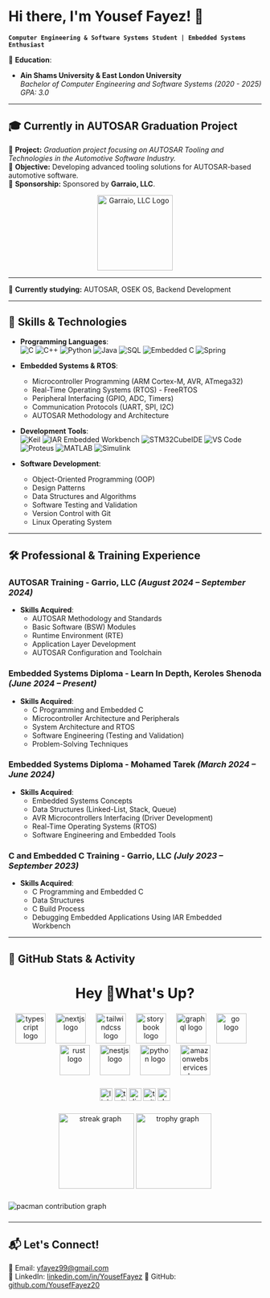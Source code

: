 # Hi there, I'm Yousef Fayez! 👋

**`Computer Engineering & Software Systems Student | Embedded Systems Enthusiast`**

🚀 **Education**:  
- **Ain Shams University & East London University**  
  *Bachelor of Computer Engineering and Software Systems (2020 - 2025)*  
  *GPA: 3.0*
---

## 🎓 **Currently in AUTOSAR Graduation Project**
📌 **Project:** *Graduation project focusing on AUTOSAR Tooling and Technologies in the Automotive Software Industry.*  
🎯 **Objective:** Developing advanced tooling solutions for AUTOSAR-based automotive software.  
🤝 **Sponsorship:** Sponsored by **Garraio, LLC**.  
<div align="center">
  <img src="https://media.licdn.com/dms/image/v2/C4D0BAQH6aK8cg4n-4g/company-logo_200_200/company-logo_200_200/0/1638131319291?e=1749686400&v=beta&t=ePIms95hfEfnVuspLmGduH8WQE20RFC6Lrh1VjpjsIQ" alt="Garraio, LLC Logo" width="150"/>
</div>

---
📌 **Currently studying:** AUTOSAR, OSEK OS, Backend Development

---

## 🔧 Skills & Technologies

- **Programming Languages**:  
  ![C](https://img.shields.io/badge/C-A8B9CC?style=flat-square&logo=c&logoColor=white)
  ![C++](https://img.shields.io/badge/C++-00599C?style=flat-square&logo=c%2B%2B&logoColor=white)
  ![Python](https://img.shields.io/badge/Python-3776AB?style=flat-square&logo=python&logoColor=white)
  ![Java](https://img.shields.io/badge/Java-007396?style=flat-square&logo=java&logoColor=white)
  ![SQL](https://img.shields.io/badge/SQL-4479A1?style=flat-square&logo=postgresql&logoColor=white)
  ![Embedded C](https://img.shields.io/badge/Embedded%20C-00599C?style=flat-square&logo=c&logoColor=white)
  ![Spring](https://img.shields.io/badge/Spring-6DB33F?style=for-the-badge&logo=spring&logoColor=white)

- **Embedded Systems & RTOS**:  
  - Microcontroller Programming (ARM Cortex-M, AVR, ATmega32)
  - Real-Time Operating Systems (RTOS) - FreeRTOS
  - Peripheral Interfacing (GPIO, ADC, Timers)
  - Communication Protocols (UART, SPI, I2C)
  - AUTOSAR Methodology and Architecture

- **Development Tools**:  
  ![Keil](https://img.shields.io/badge/Keil-007ACC?style=flat-square&logo=keil&logoColor=white)
  ![IAR Embedded Workbench](https://img.shields.io/badge/IAR%20Embedded%20Workbench-FFDD00?style=flat-square&logo=iar&logoColor=black)
  ![STM32CubeIDE](https://img.shields.io/badge/STM32CubeIDE-03234B?style=flat-square&logo=stmicroelectronics&logoColor=white)
  ![VS Code](https://img.shields.io/badge/VS%20Code-007ACC?style=flat-square&logo=visual-studio-code&logoColor=white)
  ![Proteus](https://img.shields.io/badge/Proteus-008080?style=flat-square&logo=proteus&logoColor=white)
  ![MATLAB](https://img.shields.io/badge/MATLAB-0076A8?style=flat-square&logo=mathworks&logoColor=white)
  ![Simulink](https://img.shields.io/badge/Simulink-0076A8?style=flat-square&logo=simulink&logoColor=white)

- **Software Development**:  
  - Object-Oriented Programming (OOP)
  - Design Patterns
  - Data Structures and Algorithms
  - Software Testing and Validation
  - Version Control with Git
  - Linux Operating System

---

## 🛠️ Professional & Training Experience

### AUTOSAR Training - Garrio, LLC *(August 2024 – September 2024)*
- **Skills Acquired**:
  - AUTOSAR Methodology and Standards
  - Basic Software (BSW) Modules
  - Runtime Environment (RTE)
  - Application Layer Development
  - AUTOSAR Configuration and Toolchain

### Embedded Systems Diploma - Learn In Depth, Keroles Shenoda *(June 2024 – Present)*
- **Skills Acquired**:
  - C Programming and Embedded C
  - Microcontroller Architecture and Peripherals
  - System Architecture and RTOS
  - Software Engineering (Testing and Validation)
  - Problem-Solving Techniques

### Embedded Systems Diploma - Mohamed Tarek *(March 2024 – June 2024)*
- **Skills Acquired**:
  - Embedded Systems Concepts
  - Data Structures (Linked-List, Stack, Queue)
  - AVR Microcontrollers Interfacing (Driver Development)
  - Real-Time Operating Systems (RTOS)
  - Software Engineering and Embedded Tools

### C and Embedded C Training - Garrio, LLC *(July 2023 – September 2023)*
- **Skills Acquired**:
  - C Programming and Embedded C
  - Data Structures
  - C Build Process
  - Debugging Embedded Applications Using IAR Embedded Workbench

---


## 🚀 **GitHub Stats & Activity**
<h1 align="center">Hey 👋What's Up?</h1>

###

<div align="center">
  <img src="https://skillicons.dev/icons?i=ts" height="60" alt="typescript logo"  />
  <img width="12" />
  <img src="https://skillicons.dev/icons?i=nextjs" height="60" alt="nextjs logo"  />
  <img width="12" />
  <img src="https://skillicons.dev/icons?i=tailwind" height="60" alt="tailwindcss logo"  />
  <img width="12" />
  <img src="https://cdn.jsdelivr.net/gh/devicons/devicon/icons/storybook/storybook-original.svg" height="60" alt="storybook logo"  />
  <img width="12" />
  <img src="https://skillicons.dev/icons?i=graphql" height="60" alt="graphql logo"  />
  <img width="12" />
  <img src="https://skillicons.dev/icons?i=go" height="60" alt="go logo"  />
  <img width="12" />
  <img src="https://skillicons.dev/icons?i=rust" height="60" alt="rust logo"  />
  <img width="12" />
  <img src="https://skillicons.dev/icons?i=nestjs" height="60" alt="nestjs logo"  />
  <img width="12" />
  <img src="https://skillicons.dev/icons?i=py" height="60" alt="python logo"  />
  <img width="12" />
  <img src="https://skillicons.dev/icons?i=aws" height="60" alt="amazonwebservices logo"  />
</div>

###

<div align="center">
  <img src="https://img.shields.io/static/v1?message=LinkedIn&logo=linkedin&label=&color=0077B5&logoColor=white&labelColor=&style=for-the-badge" height="25" alt="linkedin logo"  />
  <img src="https://img.shields.io/static/v1?message=Twitter&logo=twitter&label=&color=1DA1F2&logoColor=white&labelColor=&style=for-the-badge" height="25" alt="twitter logo"  />
  <img src="https://img.shields.io/static/v1?message=Discord&logo=discord&label=&color=7289DA&logoColor=white&labelColor=&style=for-the-badge" height="25" alt="discord logo"  />
  <img src="https://img.shields.io/static/v1?message=Twitch&logo=twitch&label=&color=9146FF&logoColor=white&labelColor=&style=for-the-badge" height="25" alt="twitch logo"  />
  <img src="https://img.shields.io/static/v1?message=dev.to&logo=dev.to&label=&color=0A0A0A&logoColor=white&labelColor=&style=for-the-badge" height="25" alt="devto logo"  />
</div>

###

<div align="center">
  <img src="https://streak-stats.demolab.com?user=maurodesouza&locale=en&mode=daily&theme=dracula&hide_border=false&border_radius=5&order=3" height="150" alt="streak graph"  />
  <img src="https://github-profile-trophy.vercel.app?username=maurodesouza&theme=dracula&column=-1&row=1&margin-w=8&margin-h=8&no-bg=false&no-frame=false&order=4" height="150" alt="trophy graph"  />
</div>

###

<picture>
  <source media="(prefers-color-scheme: dark)" srcset="https://raw.githubusercontent.com/maurodesouza/maurodesouza/output/pacman-contribution-graph-dark.svg">
  <source media="(prefers-color-scheme: light)" srcset="https://raw.githubusercontent.com/maurodesouza/maurodesouza/output/pacman-contribution-graph.svg">
  <img alt="pacman contribution graph" src="https://raw.githubusercontent.com/maurodesouza/maurodesouza/output/pacman-contribution-graph.svg">
</picture>

###

---

## 📬 Let's Connect!
📧 Email: [yfayez99@gmail.com](mailto:yfayez99@gmail.com)  
🔗 LinkedIn: [linkedin.com/in/YousefFayez](https://www.linkedin.com/in/yousef-fayez-16344a1b8/)
🐙 GitHub: [github.com/YousefFayez20](https://github.com/YousefFayez20)
